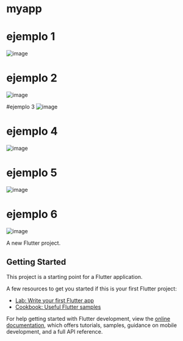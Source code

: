 # myapp

# ejemplo 1
![image](https://github.com/user-attachments/assets/046d8d85-518d-45b5-8c29-107984f4b639)

# ejemplo 2
![image](https://github.com/user-attachments/assets/40f1de79-54a6-423e-a051-3c981ce07c50)

#ejemplo 3
![image](https://github.com/user-attachments/assets/09822fe8-1537-4d4c-a3c5-50819b293c1c)

# ejemplo 4
![image](https://github.com/user-attachments/assets/038fd977-7cb4-47d1-af3d-a0c4ebf4104a)

# ejemplo 5
![image](https://github.com/user-attachments/assets/2ea44172-54b3-4190-a3f9-0fa079819a3c)

# ejemplo 6
![image](https://github.com/user-attachments/assets/a17664ed-8a5c-4e75-a0f6-6b88a602d945)


A new Flutter project.

## Getting Started

This project is a starting point for a Flutter application.

A few resources to get you started if this is your first Flutter project:

- [Lab: Write your first Flutter app](https://docs.flutter.dev/get-started/codelab)
- [Cookbook: Useful Flutter samples](https://docs.flutter.dev/cookbook)

For help getting started with Flutter development, view the
[online documentation](https://docs.flutter.dev/), which offers tutorials,
samples, guidance on mobile development, and a full API reference.

